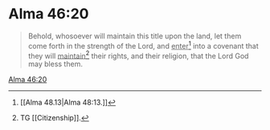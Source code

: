 # Alma 46:20

> Behold, whosoever will maintain this title upon the land, let them come forth in the strength of the Lord, and <u>enter</u>[^a] into a covenant that they will <u>maintain</u>[^b] their rights, and their religion, that the Lord God may bless them.

[Alma 46:20](https://www.churchofjesuschrist.org/study/scriptures/bofm/alma/46?lang=eng&id=p20#p20)


[^a]: [[Alma 48.13|Alma 48:13.]]
[^b]: TG [[Citizenship]].
